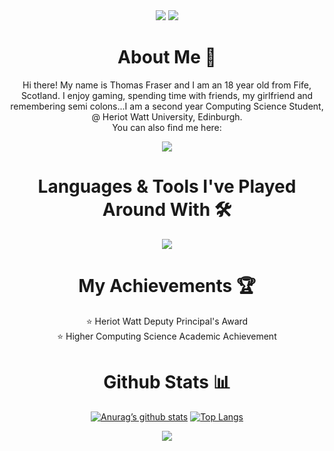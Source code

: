 <div align=center>
  
<img src="https://capsule-render.vercel.app/api?type=waving&height=160&color=gradient&customColorList=12&text=Hello%20There!%20👋&textBg=false&reversal=false">

<img src="https://github.com/user-attachments/assets/711a58eb-fd3a-4543-8358-5336a3a2d394">

<h1> About Me 👤</h1>

<p>Hi there! My name is Thomas Fraser and I am an 18 year old from Fife, Scotland. I enjoy gaming, spending time with friends, my girlfriend and remembering semi colons...I am a second year Computing Science Student, @ Heriot Watt University, Edinburgh. <br> You can also find me here: </p>

<a href="https://www.linkedin.com/in/8thomas0fraser8/"> <img src="https://skillicons.dev/icons?i=linkedin"> </a>

<h1> Languages & Tools I've Played Around With 🛠️</h1>

<a href="https://skillicons.dev">
<img src="https://skillicons.dev/icons?i=js,html,css,java,php,py,swift,mysql,bash,ocaml,apple,bots,discordjs,nodejs,figma,gitlab,gamemakerstudio,eclipse,vscode&perline=10">
</a>

<h1> My Achievements 🏆</h1>

⭐️ Heriot Watt Deputy Principal's Award <br>
⭐️ Higher Computing Science Academic Achievement

<h1> Github Stats 📊</h1>

[![Anurag’s github stats](https://github-readme-stats.vercel.app/api?username=TheRealThomasFraser&theme=ambient_gradient&rank_icon=github&custom_title=My%20Stats)](https://github.com/TheRealThomasFraser)
[![Top Langs](https://github-readme-stats.vercel.app/api/top-langs/?username=TheRealThomasFraser&layout=compact&theme=ambient_gradient)](https://github.com/TheRealThomasFraser)

<p align=center> <img src="https://capsule-render.vercel.app/api?type=waving&height=160&color=gradient&customColorList=12&textBg=false&reversal=false&section=footer"> </p>

</div>
